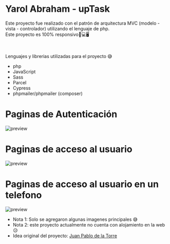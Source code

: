 # Yarol Abraham - upTask
<p>
    Este proyecto fue realizado con el patrón de arquitectura MVC (modelo - vista - controlador) utilizando el lenguaje de php. <br>
    Este proyecto es 100% responsivo📱💻🖥
</p>
</br>
<p>
    Lenguajes y librerias utilizadas para el proyecto 😅
</p>
<ul>
<li>
    php
</li>
<li>
    JavaScript
</li>
<li>
    Sass
</li>
<li>
    Parcel
</li>
<li>
    Cypress
</li>
<li>
    phpmailer/phpmailer (composer)
</li>
</ul>

<h1>Paginas de Autenticación</h1>
<img src="/src/images/readne/1.png" alt="preview" />

<h1>Paginas de acceso al usuario</h1>
<img src="/src/images/readne/2.png" alt="preview" />

<h1>Paginas de acceso al usuario en un telefono</h1>
<img src="/src/images/readne/3.png" alt="preview" />

<ul>
<li>
Nota 1: Solo se agregaron algunas imagenes principales 😅
</li>
<li>
Nota 2: este proyecto actualmente no cuenta con alojamiento en la web 😥
</li>
<li>
    Idea original del proyecto: <a href="https://github.com/juanpablogdl" target="_blank">Juan Pablo de la Torre</a>
</li>
</ul>